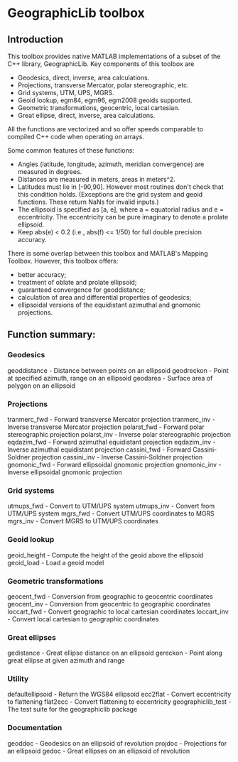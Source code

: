 # GeographicLib toolbox

## Introduction

This toolbox provides native MATLAB implementations of a subset of the
C++ library, GeographicLib.  Key components of this toolbox are
  * Geodesics, direct, inverse, area calculations.
  * Projections, transverse Mercator, polar stereographic, etc.
  * Grid systems, UTM, UPS, MGRS.
  * Geoid lookup, egm84, egm96, egm2008 geoids supported.
  * Geometric transformations, geocentric, local cartesian.
  * Great ellipse, direct, inverse, area calculations.

All the functions are vectorized and so offer speeds comparable to
compiled C++ code when operating on arrays.

Some common features of these functions:
  * Angles (latitude, longitude, azimuth, meridian convergence) are
    measured in degrees.
  * Distances are measured in meters, areas in meters^2.
  * Latitudes must lie in [-90,90].  However most routines don't check
    that this condition holds.  (Exceptions are the grid system and
    geoid functions.  These return NaNs for invalid inputs.)
  * The ellipsoid is specified as [a, e], where a = equatorial radius
    and e = eccentricity.  The eccentricity can be pure imaginary to
    denote a prolate ellipsoid.
  * Keep abs(e) < 0.2 (i.e., abs(f) <= 1/50) for full double precision
    accuracy.

There is some overlap between this toolbox and MATLAB's Mapping
Toolbox.  However, this toolbox offers:
  * better accuracy;
  * treatment of oblate and prolate ellipsoid;
  * guaranteed convergence for geoddistance;
  * calculation of area and differential properties of geodesics;
  * ellipsoidal versions of the equidistant azimuthal and gnomonic
    projections.

## Function summary:

### Geodesics
  geoddistance     - Distance between points on an ellipsoid
  geodreckon       - Point at specified azimuth, range on an ellipsoid
  geodarea         - Surface area of polygon on an ellipsoid

### Projections
  tranmerc_fwd     - Forward transverse Mercator projection
  tranmerc_inv     - Inverse transverse Mercator projection
  polarst_fwd      - Forward polar stereographic projection
  polarst_inv      - Inverse polar stereographic projection
  eqdazim_fwd      - Forward azimuthal equidistant projection
  eqdazim_inv      - Inverse azimuthal equidistant projection
  cassini_fwd      - Forward Cassini-Soldner projection
  cassini_inv      - Inverse Cassini-Soldner projection
  gnomonic_fwd     - Forward ellipsoidal gnomonic projection
  gnomonic_inv     - Inverse ellipsoidal gnomonic projection

### Grid systems
  utmups_fwd       - Convert to UTM/UPS system
  utmups_inv       - Convert from UTM/UPS system
  mgrs_fwd         - Convert UTM/UPS coordinates to MGRS
  mgrs_inv         - Convert MGRS to UTM/UPS coordinates

### Geoid lookup
  geoid_height     - Compute the height of the geoid above the ellipsoid
  geoid_load       - Load a geoid model

### Geometric transformations
  geocent_fwd      - Conversion from geographic to geocentric coordinates
  geocent_inv      - Conversion from geocentric to geographic coordinates
  loccart_fwd      - Convert geographic to local cartesian coordinates
  loccart_inv      - Convert local cartesian to geographic coordinates

### Great ellipses
  gedistance       - Great ellipse distance on an ellipsoid
  gereckon         - Point along great ellipse at given azimuth and range

### Utility
  defaultellipsoid - Return the WGS84 ellipsoid
  ecc2flat         - Convert eccentricity to flattening
  flat2ecc         - Convert flattening to eccentricity
  geographiclib_test - The test suite for the geographiclib package

### Documentation
  geoddoc          - Geodesics on an ellipsoid of revolution
  projdoc          - Projections for an ellipsoid
  gedoc            - Great ellipses on an ellipsoid of revolution
